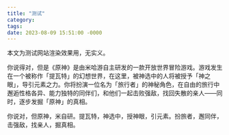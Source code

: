 ```yaml
---
title: "测试"
category: 
tags: 
date: 2023-08-09 15:51:00 -0000
---
```


本文为测试网站渲染效果用，无实义。

你说得对，但是《原神》是由米哈游自主研发的一款开放世界冒险游戏。游戏发生在一个被称作「提瓦特」的幻想世界，在这里，被神选中的人将被授予「神之眼」，导引元素之力。你将扮演一位名为「旅行者」的神秘角色，在自由的旅行中邂逅性格各异、能力独特的同伴们，和他们一起击败强敌，找回失散的亲人——同时，逐步发掘「原神」的真相。

你说对，但原神，米自研。提瓦特，神选中，授神眼，引元素。扮旅者，邂同伴，击强敌，找亲人，掘真相。